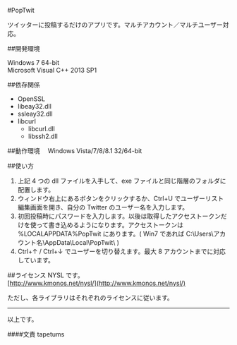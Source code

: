 #PopTwit

ツイッターに投稿するだけのアプリです。マルチアカウント／マルチユーザー対応。

##開発環境

Windows 7 64-bit  
Microsoft Visual C++ 2013 SP1


##依存関係
- OpenSSL
 - libeay32.dll
 - ssleay32.dll
- libcurl
  - libcurl.dll
  - libssh2.dll


##動作環境
　Windows Vista/7/8/8.1 32/64-bit


##使い方
1. 上記 4 つの dll ファイルを入手して、exe ファイルと同じ階層のフォルダに配置します。
2. ウィンドウ右上にあるボタンをクリックするか、Ctrl+U でユーザーリスト編集画面を開き、自分の Twitter のユーザー名を入力します。
3. 初回投稿時にパスワードを入力します。以後は取得したアクセストークンだけを使って書き込めるようになります。アクセストークンは %LOCALAPPDATA%PopTwit にあります。( Win7 であれば C:\Users\アカウント名\AppData\Local\PopTwit\ )
4. Ctrl+↑ / Ctrl+↓ でユーザーを切り替えます。最大 8 アカウントまでに対応しています。


##ライセンス
NYSL です。  
[http://www.kmonos.net/nysl/](http://www.kmonos.net/nysl/)  

ただし、各ライブラリはそれぞれのライセンスに従います。

---

以上です。

####文責
tapetums
